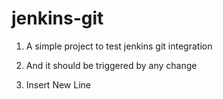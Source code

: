 # jenkins-git

1. A simple project to test jenkins git integration

2. And it should be triggered by any change

3. Insert New Line
